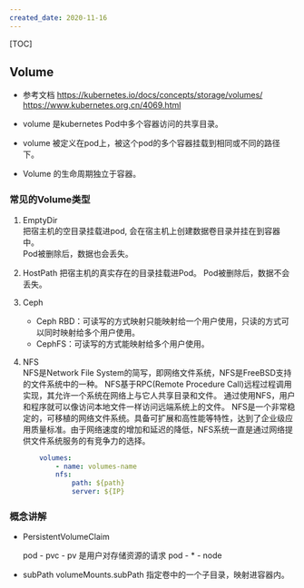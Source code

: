 ```yaml
---
created_date: 2020-11-16
---
```


[TOC]

## Volume
- 参考文档
https://kubernetes.io/docs/concepts/storage/volumes/
https://www.kubernetes.org.cn/4069.html

- volume 是kubernetes Pod中多个容器访问的共享目录。
- volume 被定义在pod上，被这个pod的多个容器挂载到相同或不同的路径下。
- Volume 的生命周期独立于容器。

### 常见的Volume类型
1. EmptyDir  
    把宿主机的空目录挂载进pod, 会在宿主机上创建数据卷目录并挂在到容器中。  
    Pod被删除后，数据也会丢失。  

2. HostPath
    把宿主机的真实存在的目录挂载进Pod。
    Pod被删除后，数据不会丢失。

3. Ceph
    - Ceph RBD：可读写的方式映射只能映射给一个用户使用，只读的方式可以同时映射给多个用户使用。
    - CephFS：可读写的方式能映射给多个用户使用。

4. NFS  
    NFS是Network File System的简写，即网络文件系统，NFS是FreeBSD支持的文件系统中的一种。
    NFS基于RPC(Remote Procedure Call)远程过程调用实现，其允许一个系统在网络上与它人共享目录和文件。
    通过使用NFS，用户和程序就可以像访问本地文件一样访问远端系统上的文件。
    NFS是一个非常稳定的，可移植的网络文件系统。具备可扩展和高性能等特性，达到了企业级应用质量标准。由于网络速度的增加和延迟的降低，NFS系统一直是通过网络提供文件系统服务的有竞争力的选择。
    ```yaml
        volumes:
            - name: volumes-name
            nfs:
                path: ${path}
                server: ${IP}
    ```
### 概念讲解
- PersistentVolumeClaim
    
    pod - pvc - pv 是用户对存储资源的请求
    pod - * - node
- subPath
    volumeMounts.subPath
    指定卷中的一个子目录，映射进容器内。